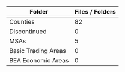 | Folder              |   Files / Folders |
|---------------------|-------------------|
| Counties            |                82 |
| Discontinued        |                 0 |
| MSAs                |                 5 |
| Basic Trading Areas |                 0 |
| BEA Economic Areas  |                 0 |